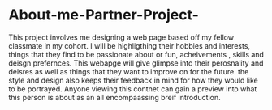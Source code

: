# About-me-Partner-Project-
This project involves me designing a web page based off my fellow classmate in my cohort.
I will be highligthing their hobbies and interests, things that they find to be passionate about or fun, acheivements , skills and deisgn prefernces.
This webapge will give glimpse into their perosnality and deisres as well as things that they want to improve on for the future.
the style and design also keeps their feedback in mind for how they would like to be portrayed.
Anyone viewing this contnet can gain a preview into what this person is about as an all encompaassing breif introduction.